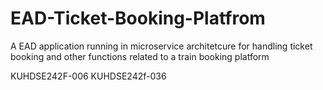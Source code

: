 # EAD-Ticket-Booking-Platfrom
A EAD application running in microservice architetcure for handling ticket booking  and other functions related to  a train booking platform 

KUHDSE242F-006
KUHDSE242f-036
